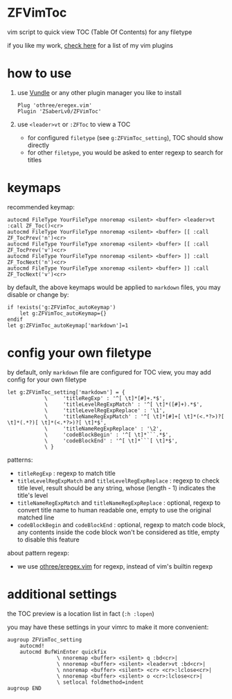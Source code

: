 # ZFVimToc

vim script to quick view TOC (Table Of Contents) for any filetype

if you like my work, [check here](https://github.com/ZSaberLv0?utf8=%E2%9C%93&tab=repositories&q=ZFVim) for a list of my vim plugins


# how to use

1. use [Vundle](https://github.com/VundleVim/Vundle.vim) or any other plugin manager you like to install

    ```
    Plug 'othree/eregex.vim'
    Plugin 'ZSaberLv0/ZFVimToc'
    ```

1. use `<leader>vt` or `:ZFToc` to view a TOC

    * for configured `filetype` (see `g:ZFVimToc_setting`),
        TOC should show directly
    * for other `filetype`, you would be asked to enter regexp to search for titles


# keymaps

recommended keymap:

```
autocmd FileType YourFileType nnoremap <silent> <buffer> <leader>vt :call ZF_Toc()<cr>
autocmd FileType YourFileType nnoremap <silent> <buffer> [[ :call ZF_TocPrev('n')<cr>
autocmd FileType YourFileType xnoremap <silent> <buffer> [[ :call ZF_TocPrev('v')<cr>
autocmd FileType YourFileType nnoremap <silent> <buffer> ]] :call ZF_TocNext('n')<cr>
autocmd FileType YourFileType xnoremap <silent> <buffer> ]] :call ZF_TocNext('v')<cr>
```

by default, the above keymaps would be applied to `markdown` files,
you may disable or change by:

```
if !exists('g:ZFVimToc_autoKeymap')
    let g:ZFVimToc_autoKeymap={}
endif
let g:ZFVimToc_autoKeymap['markdown']=1
```


# config your own filetype

by default, only `markdown` file are configured for TOC view,
you may add config for your own filetype

```
let g:ZFVimToc_setting['markdown'] = {
            \     'titleRegExp' : '^[ \t]*[#]+.*$',
            \     'titleLevelRegExpMatch' : '^[ \t]*([#]+).*$',
            \     'titleLevelRegExpReplace' : '\1',
            \     'titleNameRegExpMatch' : '^[ \t]*[#]+[ \t]*(<.*?>)?[ \t]*(.*?)[ \t]*(<.*?>)?[ \t]*$',
            \     'titleNameRegExpReplace' : '\2',
            \     'codeBlockBegin' : '^[ \t]*```.*$',
            \     'codeBlockEnd' : '^[ \t]*```[ \t]*$',
            \ }
```

patterns:

* `titleRegExp` : regexp to match title
* `titleLevelRegExpMatch` and `titleLevelRegExpReplace` : regexp to check title level,
    result should be any string, whose (length - 1) indicates the title's level
* `titleNameRegExpMatch` and `titleNameRegExpReplace` : optional,
    regexp to convert title name to human readable one,
    empty to use the original matched line
* `codeBlockBegin` and `codeBlockEnd` : optional,
    regexp to match code block,
    any contents inside the code block won't be considered as title,
    empty to disable this feature

about pattern regexp:

* we use [othree/eregex.vim](https://github.com/othree/eregex.vim) for regexp,
    instead of vim's builtin regexp


# additional settings

the TOC preview is a location list in fact (`:h :lopen`)

you may have these settings in your vimrc to make it more convenient:

```
augroup ZFVimToc_setting
    autocmd!
    autocmd BufWinEnter quickfix
                \ nnoremap <buffer> <silent> q :bd<cr>|
                \ nnoremap <buffer> <silent> <leader>vt :bd<cr>|
                \ nnoremap <buffer> <silent> <cr> <cr>:lclose<cr>|
                \ nnoremap <buffer> <silent> o <cr>:lclose<cr>|
                \ setlocal foldmethod=indent
augroup END
```

